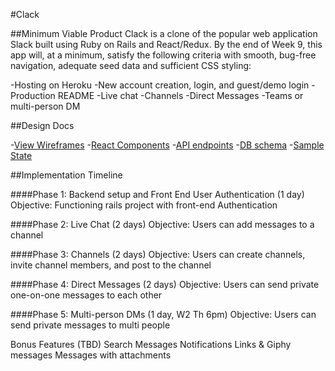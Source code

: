 #Clack

##Minimum Viable Product
Clack is a clone of the popular web application Slack built using Ruby on Rails and React/Redux. By the end of Week 9, this app will, at a minimum, satisfy the following criteria with smooth, bug-free navigation, adequate seed data and sufficient CSS styling:

-Hosting on Heroku
-New account creation, login, and guest/demo login
-Production README
-Live chat
-Channels
-Direct Messages
-Teams or multi-person DM

##Design Docs

-[View Wireframes](/Wireframes)
-[React Components](/component-hierarchy)
-[API endpoints](/api-endpoints)
-[DB schema](/schema)
-[Sample State](/sample-state)

##Implementation Timeline

####Phase 1: Backend setup and Front End User Authentication (1 day)
Objective: Functioning rails project with front-end Authentication

####Phase 2: Live Chat (2 days)
Objective: Users can add messages to a channel

####Phase 3: Channels (2 days)
Objective: Users can create channels, invite channel members, and post
to the channel

####Phase 4: Direct Messages (2 days)
Objective: Users can send private one-on-one messages to each other

####Phase 5: Multi-person DMs (1 day, W2 Th 6pm)
Objective: Users can send private messages to multi people

Bonus Features (TBD)
Search Messages
Notifications
Links & Giphy messages
Messages with attachments
